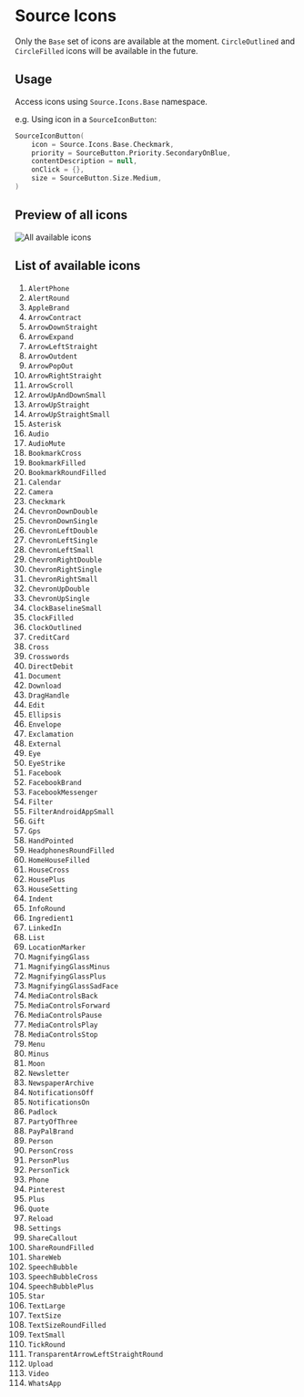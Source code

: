 # Source Icons

Only the `Base` set of icons are available at the moment. `CircleOutlined` and `CircleFilled` icons 
will be available in the future.

## Usage

Access icons using `Source.Icons.Base` namespace.

e.g. Using icon in a `SourceIconButton`:

```kotlin
SourceIconButton(
    icon = Source.Icons.Base.Checkmark,
    priority = SourceButton.Priority.SecondaryOnBlue,
    contentDescription = null,
    onClick = {},
    size = SourceButton.Size.Medium,
)
```

## Preview of all icons

![All available icons](https://github.com/user-attachments/assets/6e1d8a41-8b22-48b0-87c2-dde078af4c1a)

## List of available icons

1. `AlertPhone`
1. `AlertRound`
1. `AppleBrand`
1. `ArrowContract`
1. `ArrowDownStraight`
1. `ArrowExpand`
1. `ArrowLeftStraight`
1. `ArrowOutdent`
1. `ArrowPopOut`
1. `ArrowRightStraight`
1. `ArrowScroll`
1. `ArrowUpAndDownSmall`
1. `ArrowUpStraight`
1. `ArrowUpStraightSmall`
1. `Asterisk`
1. `Audio`
1. `AudioMute`
1. `BookmarkCross`
1. `BookmarkFilled`
1. `BookmarkRoundFilled`
1. `Calendar`
1. `Camera`
1. `Checkmark`
1. `ChevronDownDouble`
1. `ChevronDownSingle`
1. `ChevronLeftDouble`
1. `ChevronLeftSingle`
1. `ChevronLeftSmall`
1. `ChevronRightDouble`
1. `ChevronRightSingle`
1. `ChevronRightSmall`
1. `ChevronUpDouble`
1. `ChevronUpSingle`
1. `ClockBaselineSmall`
1. `ClockFilled`
1. `ClockOutlined`
1. `CreditCard`
1. `Cross`
1. `Crosswords`
1. `DirectDebit`
1. `Document`
1. `Download`
1. `DragHandle`
1. `Edit`
1. `Ellipsis`
1. `Envelope`
1. `Exclamation`
1. `External`
1. `Eye`
1. `EyeStrike`
1. `Facebook`
1. `FacebookBrand`
1. `FacebookMessenger`
1. `Filter`
1. `FilterAndroidAppSmall`
1. `Gift`
1. `Gps`
1. `HandPointed`
1. `HeadphonesRoundFilled`
1. `HomeHouseFilled`
1. `HouseCross`
1. `HousePlus`
1. `HouseSetting`
1. `Indent`
1. `InfoRound`
1. `Ingredient1`
1. `LinkedIn`
1. `List`
1. `LocationMarker`
1. `MagnifyingGlass`
1. `MagnifyingGlassMinus`
1. `MagnifyingGlassPlus`
1. `MagnifyingGlassSadFace`
1. `MediaControlsBack`
1. `MediaControlsForward`
1. `MediaControlsPause`
1. `MediaControlsPlay`
1. `MediaControlsStop`
1. `Menu`
1. `Minus`
1. `Moon`
1. `Newsletter`
1. `NewspaperArchive`
1. `NotificationsOff`
1. `NotificationsOn`
1. `Padlock`
1. `PartyOfThree`
1. `PayPalBrand`
1. `Person`
1. `PersonCross`
1. `PersonPlus`
1. `PersonTick`
1. `Phone`
1. `Pinterest`
1. `Plus`
1. `Quote`
1. `Reload`
1. `Settings`
1. `ShareCallout`
1. `ShareRoundFilled`
1. `ShareWeb`
1. `SpeechBubble`
1. `SpeechBubbleCross`
1. `SpeechBubblePlus`
1. `Star`
1. `TextLarge`
1. `TextSize`
1. `TextSizeRoundFilled`
1. `TextSmall`
1. `TickRound`
1. `TransparentArrowLeftStraightRound`
1. `Upload`
1. `Video`
1. `WhatsApp`